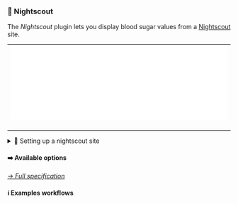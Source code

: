 ### 💉 Nightscout

The *Nightscout* plugin lets you display blood sugar values from a [Nightscout](http://nightscout.info) site.

<table>
  <td align="center">
    <img src="https://github.com/legoandmars/legoandmars/blob/master/metrics.plugin.nightscout.svg">
    <img width="900" height="1" alt="">
  </td>
</table>

<details>
<summary>💬 Setting up a nightscout site</summary>

The [nightscout website](http://www.nightscout.info/) details how to self-host a nightscout site. Check out the instructions there.

</details>

#### ➡️ Available options

<!--options-->
<!--/options-->

*[→ Full specification](metadata.yml)*

#### ℹ️ Examples workflows

<!--examples-->
<!--/examples-->